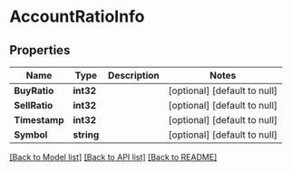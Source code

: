 # AccountRatioInfo

## Properties
Name | Type | Description | Notes
------------ | ------------- | ------------- | -------------
**BuyRatio** | **int32** |  | [optional] [default to null]
**SellRatio** | **int32** |  | [optional] [default to null]
**Timestamp** | **int32** |  | [optional] [default to null]
**Symbol** | **string** |  | [optional] [default to null]

[[Back to Model list]](../README.md#documentation-for-models) [[Back to API list]](../README.md#documentation-for-api-endpoints) [[Back to README]](../README.md)


